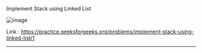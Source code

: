 Implement Stack using Linked List 

![image](https://user-images.githubusercontent.com/23376002/198820502-cd174275-3ac2-4431-8455-c9392277ce50.png)


Link : https://practice.geeksforgeeks.org/problems/implement-stack-using-linked-list/1

--------------------------------------------------------------------------------------------------------------------------------------------------------


